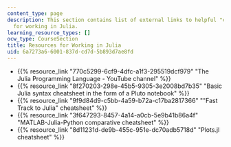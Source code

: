 ```yaml
---
content_type: page
description: This section contains list of external links to helpful "cheatsheets"
  for working in Julia.
learning_resource_types: []
ocw_type: CourseSection
title: Resources for Working in Julia
uid: 6a7273a6-6001-837d-cd7d-5b893d7ae8fd
---
```


*   {{% resource_link "770c5299-6cf9-4dfc-a1f3-295519dcf979" "The Julia Programming Language - YouTube channel" %}}
*   {{% resource_link "8f270203-298e-45b5-9305-3e2008bd7b35" "Basic Julia syntax cheatsheet in the form of a Pluto notebook" %}}
*   {{% resource_link "9f9d84d9-c5bb-4a59-b72a-c17ba2817366" "\"Fast Track to Julia\" cheatsheet" %}}
*   {{% resource_link "3f647293-8457-4a14-a0cb-5e9b41b86a4f" "MATLAB-Julia-Python comparative cheatsheet" %}}
*   {{% resource_link "8d11231d-de9b-455c-951e-dc70adb5718d" "Plots.jl cheatsheet" %}}